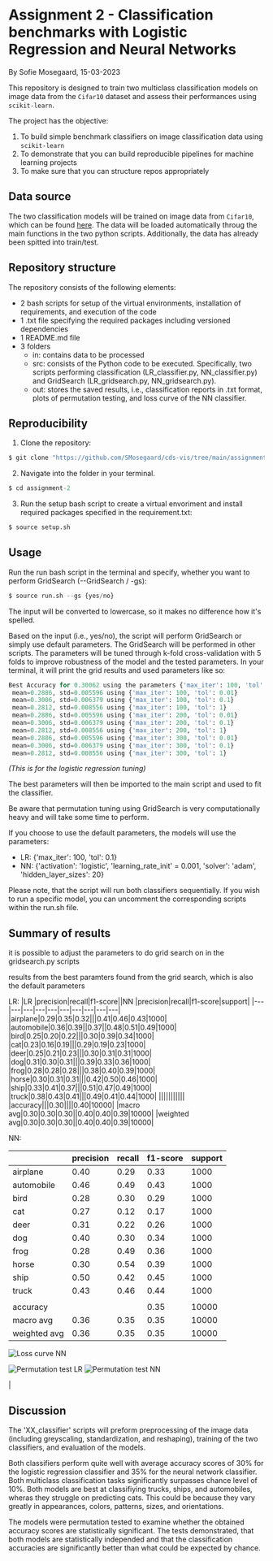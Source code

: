 # Assignment 2 - Classification benchmarks with Logistic Regression and Neural Networks
By Sofie Mosegaard, 15-03-2023

This repository is designed to train two multiclass classification models on image data from the ```Cifar10``` dataset and assess their performances using ```scikit-learn```. 

The project has the objective:
1.  To build simple benchmark classifiers on image classification data using ```scikit-learn```
2.   To demonstrate that you can build reproducible pipelines for machine learning projects
3.   To make sure that you can structure repos appropriately

## Data source

The two classification models will be trained on image data from ```Cifar10```, which can be found [here](https://www.cs.toronto.edu/~kriz/cifar.html). The data will be loaded automatically throug the main functions in the two python scripts. Additionally, the data has already been spitted into train/test. 

## Repository structure

The repository consists of the following elements:

- 2 bash scripts for setup of the virtual environments, installation of requirements, and execution of the code
- 1 .txt file specifying the required packages including versioned dependencies
- 1 README.md file
- 3 folders
    - in: contains data to be processed
    - src: consists of the Python code to be executed. Specifically, two scripts performing classification (LR_classifier.py, NN_classifier.py) and GridSearch (LR_gridsearch.py, NN_gridsearch.py).
    - out: stores the saved results, i.e., classification reports in .txt format, plots of permutation testing, and loss curve of the NN classifier.

## Reproducibility 

1.   Clone the repository:
```python
$ git clone "https://github.com/SMosegaard/cds-vis/tree/main/assignments/assignment-2"
```
2.  Navigate into the folder in your terminal.
```python
$ cd assignment-2
```
3.  Run the setup bash script to create a virtual envoriment and install required packages specified in the requirement.txt:
```python
$ source setup.sh
```

## Usage

Run the run bash script in the terminal and specify, whether you want to perform GridSearch (--GridSearch / -gs):
```python
$ source run.sh --gs {yes/no}
```
The input will be converted to lowercase, so it makes no difference how it's spelled.

Based on the input (i.e., yes/no), the script will perform GridSearch or simply use default parameters. The GridSearch will be performed in other scripts. The parameters will be tuned through k-fold cross-validation with 5 folds to improve robustness of the model and the tested parameters. In your terminal, it will print the grid results and used parameters like so:

```python
Best Accuracy for 0.30062 using the parameters {'max_iter': 100, 'tol': 0.1}
 mean=0.2886, std=0.005596 using {'max_iter': 100, 'tol': 0.01}
 mean=0.3006, std=0.006379 using {'max_iter': 100, 'tol': 0.1}
 mean=0.2812, std=0.008556 using {'max_iter': 100, 'tol': 1}
 mean=0.2886, std=0.005596 using {'max_iter': 200, 'tol': 0.01}
 mean=0.3006, std=0.006379 using {'max_iter': 200, 'tol': 0.1}
 mean=0.2812, std=0.008556 using {'max_iter': 200, 'tol': 1}
 mean=0.2886, std=0.005596 using {'max_iter': 300, 'tol': 0.01}
 mean=0.3006, std=0.006379 using {'max_iter': 300, 'tol': 0.1}
 mean=0.2812, std=0.008556 using {'max_iter': 300, 'tol': 1}
```
*(This is for the logistic regression tuning)*

The best parameters will then be imported to the main script and used to fit the classifier.

Be aware that permutation tuning using GridSearch is very computationally heavy and will take some time to perform.

If you choose to use the default parameters, the models will use the parameters:
-   LR: {'max_iter': 100, 'tol': 0.1}
-   NN: {'activation': 'logistic', 'learning_rate_init' = 0.001, 'solver': 'adam', 'hidden_layer_sizes': 20}

Please note, that the script will run both classifiers sequentially. If you wish to run a specific model, you can uncomment the corresponding scripts within the run.sh file.

## Summary of results

it is possible to adjust the parameters to do grid search on in the gridsearch.py scripts

results from the best paramters found from the grid search, which is also the default parameters

LR:
|LR |precision|recall|f1-score||NN |precision|recall|f1-score|support|
|---|---|---|---|---|---|---|---|---|---|
|airplane|0.29|0.35|0.32|||0.41|0.46|0.43|1000|
|automobile|0.36|0.39||0.37||0.48|0.51|0.49|1000|
|bird|0.25|0.20|0.22|||0.30|0.39|0.34|1000|
|cat|0.23|0.16|0.19|||0.29|0.19|0.23|1000|
|deer|0.25|0.21|0.23|||0.30|0.31|0.31|1000|
|dog|0.31|0.30|0.31|||0.39|0.33|0.36|1000|
|frog|0.28|0.28|0.28|||0.38|0.40|0.39|1000|
|horse|0.30|0.31|0.31|||0.42|0.50|0.46|1000|
|ship|0.33|0.41|0.37|||0.51|0.47|0.49|1000|
|truck|0.38|0.43|0.41|||0.49|0.41|0.44|1000|
|||||||||||
|accuracy|||0.30||||0.40|10000|
|macro avg|0.30|0.30|0.30||0.40|0.40|0.39|10000|
|weighted avg|0.30|0.30|0.30||0.40|0.40|0.39|10000|


NN:

||precision|recall|f1-score|support|
|---|---|---|---|---|
|airplane|0.40|0.29|0.33|1000|
|automobile|0.46|0.49|0.43|1000|
|bird|0.28|0.30|0.29|1000|
|cat|0.27|0.12|0.17|1000|
|deer|0.31|0.22|0.26|1000|
|dog|0.40|0.30|0.34|1000|
|frog|0.28|0.49|0.36|1000|
|horse|0.30|0.54|0.39|1000|
|ship|0.50|0.42|0.45|1000|
|truck|0.43|0.46|0.44|1000|
||||||1000|
|accuracy|||0.35|10000|
|macro avg|0.36|0.35|0.35|10000|
|weighted avg|0.36|0.35|0.35|10000|

![Loss curve NN](https://github.com/SMosegaard/cds-vis/blob/main/assignments/assignment-2/out/NN_loss_curve.png)

![Permutation test LR](https://github.com/SMosegaard/cds-vis/blob/main/assignments/assignment-2/out/LG_permutation.png) ![Permutation test NN](https://github.com/SMosegaard/cds-vis/blob/main/assignments/assignment-2/out/NN_permutation.png) 


 |  


## Discussion

The 'XX_classifier' scripts will preform preprocessing of the image data (including greyscaling, standardization, and reshaping), training of the two classifiers, and evaluation of the models.

Both classifiers perform quite well with average accuracy scores of 30% for the logistic regression classifier and 35% for the neural network classifier. Both multiclass classification tasks significantly surpasses chance level of 10%. Both models are best at classifiying trucks, ships, and automobiles, wheras they struggle on predicting cats. This could be because they vary greatly in appearances, colors, patterns, sizes, and orientations.

The models were permutation tested to examine whether the obtained accuracy scores are statistically significant. The tests demonstrated, that both models are statistically independed and that the classification accuracies are significantly better than what could be expected by chance. 

